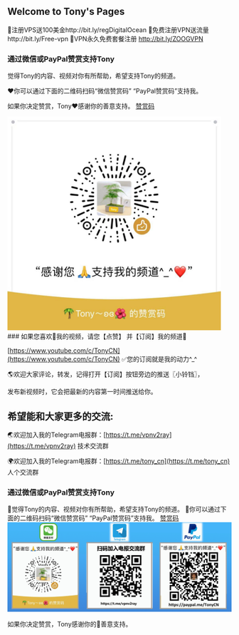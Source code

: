 ## Welcome to Tony's Pages
🚗注册VPS送100美金http://bit.ly/regDigitalOcean
🚕免费注册VPN送流量http://bit.ly/Free-vpn
🚙VPN永久免费套餐注册 http://bit.ly/ZOOGVPN
### 通过微信或PayPal赞赏支持Tony

觉得Tony的内容、视频对你有所帮助，希望支持Tony的频道。

❤️你可以通过下面的二维码扫码“微信赞赏码” “PayPal赞赏码”支持我。

如果你决定赞赏，Tony❤️感谢你的善意️支持。
[赞赏码](https://raw.githubusercontent.com/V2RAY-VPN/tony/master/tony_weixin_zanshang.jpg)
<Div align=left><img width="480" height="480" src="https://raw.githubusercontent.com/V2RAY-VPN/tony/master/tony_weixin_zanshang.jpg"/></div>
### 如果您喜欢🧡我的视频，请您【点赞】 并【订阅】我的频道💙

[https://www.youtube.com/c/TonyCN](https://www.youtube.com/c/TonyCN) ✅您的订阅就是我的动力^_^

🌎欢迎大家评论，转发，记得打开【订阅】按钮旁边的推送〖小铃铛〗，

发布新视频时，它会把最新的内容第一时间推送给你。

## 希望能和大家更多的交流:

🌏欢迎加入我的Telegram电报群：[https://t.me/vpnv2ray](https://t.me/vpnv2ray)  技术交流群

🌍欢迎加入我的Telegram电报群：[https://t.me/tony_cn](https://t.me/tony_cn)  人个交流群

### 通过微信或PayPal赞赏支持Tony

💖觉得Tony的内容、视频对你有所帮助，希望支持Tony的频道。
💖你可以通过下面的二维码扫码“微信赞赏码” “PayPal赞赏码”支持我。
[赞赏码](https://raw.githubusercontent.com/V2RAY-VPN/tony/master/tony_weixin_paypal_donate.GIF)
![赞赏码](https://raw.githubusercontent.com/V2RAY-VPN/tony/master/tony_weixin_paypal_donate.GIF)

如果你决定赞赏，Tony感谢你的💖善意️支持。



